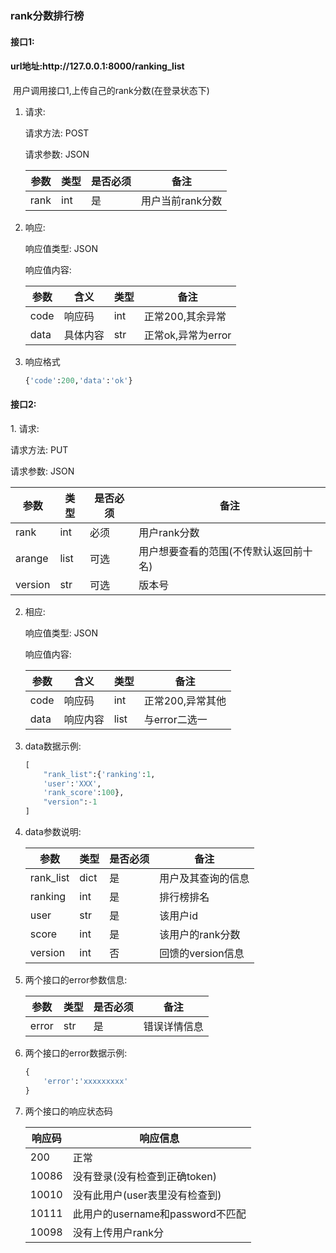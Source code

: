 <h3>rank分数排行榜</h3>
<h4>接口1:</h4>
<h4>url地址:http://127.0.0.1:8000/ranking_list</h4>

​	用户调用接口1,上传自己的rank分数(在登录状态下)

1. 请求:

   请求方法:  POST

   请求参数:  JSON

   | 参数 | 类型 | 是否必须 | 备注             |
   | ---- | ---- | -------- | ---------------- |
   | rank | int  | 是       | 用户当前rank分数 |

2. 响应:

   响应值类型: JSON

   响应值内容: 

   | 参数 | 含义     | 类型 | 备注               |
   | ---- | -------- | ---- | ------------------ |
   | code | 响应码   | int  | 正常200,其余异常   |
   | data | 具体内容 | str  | 正常ok,异常为error |

3. 响应格式

   ```python
   {'code':200,'data':'ok'}
   ```

   

<h4>接口2:</h4>
1. 请求:

   请求方法:  PUT

   请求参数:  JSON

   | 参数    | 类型 | 是否必须 | 备注                                   |
   | ------- | ---- | -------- | -------------------------------------- |
   | rank    | int  | 必须     | 用户rank分数                           |
   | arange  | list | 可选     | 用户想要查看的范围(不传默认返回前十名) |
   | version | str  | 可选     | 版本号                                 |

2. 相应:

   响应值类型: JSON

   响应值内容:

   | 参数 | 含义     | 类型 | 备注             |
   | ---- | -------- | ---- | ---------------- |
   | code | 响应码   | int  | 正常200,异常其他 |
   | data | 响应内容 | list | 与error二选一    |

3. data数据示例:

   ```python
   [
       "rank_list":{'ranking':1,
       'user':'XXX',
       'rank_score':100},
       "version":-1
   ]
   ```

4. data参数说明:

   | 参数      | 类型 | 是否必须 | 备注               |
   | --------- | ---- | -------- | ------------------ |
   | rank_list | dict | 是       | 用户及其查询的信息 |
   | ranking   | int  | 是       | 排行榜排名         |
   | user      | str  | 是       | 该用户id           |
   | score     | int  | 是       | 该用户的rank分数   |
   | version   | int  | 否       | 回馈的version信息  |

5. 两个接口的error参数信息:

   | 参数  | 类型 | 是否必须 | 备注         |
   | ----- | ---- | -------- | ------------ |
   | error | str  | 是       | 错误详情信息 |

6. 两个接口的error数据示例:

   ```python
   {
       'error':'xxxxxxxxx'
   }
   ```

7. 两个接口的响应状态码

   | 响应码 | 响应信息                         |
   | ------ | -------------------------------- |
   | 200    | 正常                             |
   | 10086  | 没有登录(没有检查到正确token)    |
   | 10010  | 没有此用户(user表里没有检查到)   |
   | 10111  | 此用户的username和password不匹配 |
   | 10098  | 没有上传用户rank分               |

   